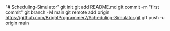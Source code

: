 "# Scheduling-Simulator"  git init git add README.md git commit -m "first commit" git branch -M main git remote add origin https://github.com/BrightProgrammer7/Scheduling-Simulator.git git push -u origin main
